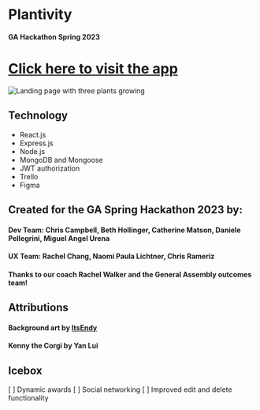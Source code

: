 # Plantivity
#### GA Hackathon Spring 2023

# [Click here to visit the app](https://plantivity.netlify.app/)

<img src="https://i.imgur.com/HwteDNq.png" title="LandingPage" alt="Landing page with three plants growing" />

## Technology
* React.js 
* Express.js
* Node.js
* MongoDB and Mongoose
* JWT authorization
* Trello
* Figma

## Created for the GA Spring Hackathon 2023 by:
#### Dev Team: Chris Campbell, Beth Hollinger, Catherine Matson, Daniele Pellegrini, Miguel Angel Urena
#### UX Team: Rachel Chang, Naomi Paula Lichtner, Chris Rameriz
#### Thanks to our coach Rachel Walker and the General Assembly outcomes team!

## Attributions
#### Background art by [ItsEndy](https://www.deviantart.com/itsendy/gallery)
#### Kenny the Corgi by Yan Lui

## Icebox
[ ] Dynamic awards
[ ] Social networking
[ ] Improved edit and delete functionality